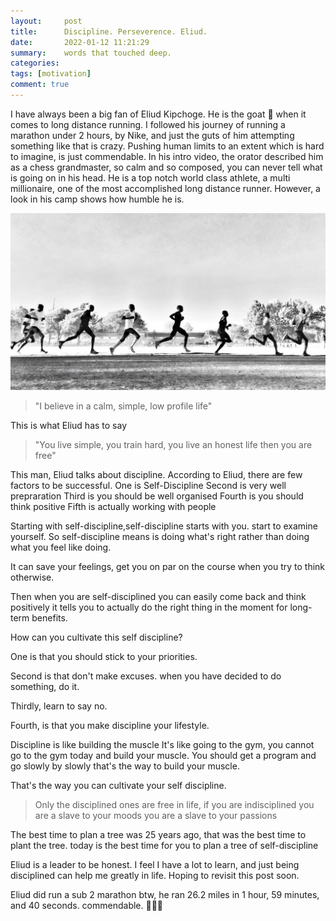 ```yaml
---
layout:     post
title:      Discipline. Perseverence. Eliud.
date:       2022-01-12 11:21:29
summary:    words that touched deep.
categories: 
tags: [motivation]
comment: true
---
```


I have always been a big fan of Eliud Kipchoge. He is the goat 🐐 when it comes to long distance running. I followed his journey of running a marathon under 2 hours, by Nike, and just the guts of him attempting something like that is crazy. Pushing human limits to an extent which is hard to imagine, is just commendable. In his intro video, the orator described him as a chess grandmaster, so calm and so composed, you can never tell what is going on in his head. He is a top notch world class athlete, a multi millionaire, one of the most accomplished long distance runner. However, a look in his camp shows how humble he is.

![](../images/eliud.jpeg)
> "I believe in a calm, simple, low profile life"

This is what Eliud has to say

> "You live simple, you train hard, you live an honest life then you are free" 

This man, Eliud talks about discipline.
According to Eliud, there are few factors to be successful.
One is Self-Discipline
Second is very well prepraration
Third is you should be well organised
Fourth is you should think positive
Fifth is actually working with people

Starting with self-discipline,self-discipline starts with you. start to examine yourself.
So self-discipline means is doing what's right rather than doing what you feel like doing.

It can save your feelings, get you on par on the course when you try to think otherwise.

Then when you are self-disciplined you can easily come back and think positively it tells you to actually do the right thing in the moment for long-term benefits.

How can you cultivate this self discipline?

One is that you should stick to your priorities.

Second is that don't make excuses. when you have decided to do something, do it.

Thirdly, learn to say no. 

Fourth, is that you make discipline your lifestyle.

Discipline is like building the muscle
It's like going to the gym, you cannot go to the gym today and build your muscle.
You should get a program and go slowly by slowly that's the way to build your muscle. 

That's the way you can cultivate your self discipline.

> Only the disciplined ones are free in life, if you are indisciplined you are a slave to your moods you are a slave to your passions


The best time to plan a tree was 25 years ago, that was the best time to plant the tree. today is the best time for you to plan a tree of self-discipline

Eliud is a leader to be honest. I feel I have a lot to learn, and just being disciplined can help me greatly in life. Hoping to revisit this post soon.

Eliud did run a sub 2 marathon btw, he ran 26.2 miles in 1 hour, 59 minutes, and 40 seconds. commendable. 👏🏼💨